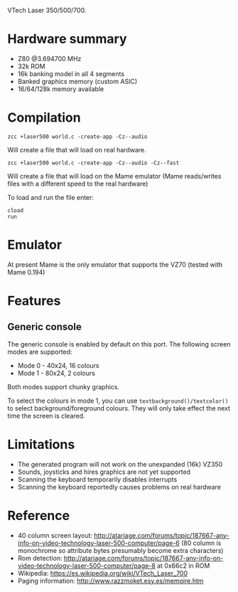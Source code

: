 VTech Laser 350/500/700.

# Hardware summary

* Z80 @3.694700 MHz
* 32k ROM
* 16k banking model in all 4 segments
* Banked graphics memory (custom ASIC)
* 16/64/128k memory available

# Compilation

    zcc +laser500 world.c -create-app -Cz--audio

Will create a file that will load on real hardware.

    zcc +laser500 world.c -create-app -Cz--audio -Cz--fast

Will create a file that will load on the Mame emulator (Mame reads/writes files with a different speed to the real hardware)

To load and run the file enter:

    cload
    run

# Emulator

At present Mame is the only emulator that supports the VZ70 (tested with Mame 0.194)

# Features

## Generic console

The generic console is enabled by default on this port. The following screen modes are supported:

* Mode 0 - 40x24, 16 colours
* Mode 1 - 80x24, 2 colours

Both modes support chunky graphics.

To select the colours in mode 1, you can use `textbackground()/textcolor()` to select background/foreground colours. They will only take effect the next time the screen is cleared.

# Limitations

* The generated program will not work on the unexpanded (16k) VZ350
* Sounds, joysticks and hires graphics are not yet supported
* Scanning the keyboard temporarily disables interrupts
* Scanning the keyboard reportedly causes problems on real hardware

# Reference

* 40 column screen layout: http://atariage.com/forums/topic/187667-any-info-on-video-technology-laser-500-computer/page-6 (80 column is monochrome so attribute bytes presumably become extra characters)
* Rom detection: http://atariage.com/forums/topic/187667-any-info-on-video-technology-laser-500-computer/page-8 at 0x66c2 in ROM
* Wikipedia: https://es.wikipedia.org/wiki/VTech_Laser_700
* Paging information: http://www.razzmoket.esy.es/memoire.htm
